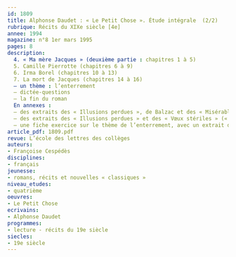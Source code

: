 ```yaml
---
id: 1809
title: Alphonse Daudet : « Le Petit Chose ». Étude intégrale  (2/2) 
rubrique: Récits du XIXe siècle [4e]
annee: 1994
magazine: n°8 1er mars 1995
pages: 8
description: 
  4. « Ma mère Jacques » (deuxième partie : chapitres 1 à 5)
  5. Camille Pierrotte (chapitres 6 à 9)
  6. Irma Borel (chapitres 10 à 13)
  7. La mort de Jacques (chapitres 14 à 16)
  – un thème : l’enterrement
  – dictée-questions
  – la fin du roman
  En annexes :
  – des extraits des « Illusions perdues », de Balzac et des « Misérables », de Hugo, sur la vie à Paris
  – des extraits des « Illusions perdues » et des « Vœux stériles » (« Premières poésies »), de Musset, sur le métier de poète
  – une fiche exercice sur le thème de l’enterrement, avec un extrait du « Père Goriot », de Balzac et le poème « L’Enterrement », de Verlaine (« Vers de jeunesse »)
article_pdf: 1809.pdf
revue: L’école des lettres des collèges
auteurs:
- Françoise Cespédès
disciplines:
- français
jeunesse:
- romans, récits et nouvelles « classiques »
niveau_etudes:
- quatrième
oeuvres:
- Le Petit Chose
ecrivains:
- Alphonse Daudet
programmes:
- lecture - récits du 19e siècle
siecles:
- 19e siècle
---
```

